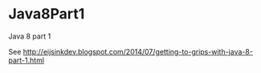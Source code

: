 Java8Part1
==========

Java 8 part 1

See http://eijsinkdev.blogspot.com/2014/07/getting-to-grips-with-java-8-part-1.html
